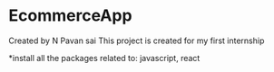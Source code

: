 # EcommerceApp
Created by N Pavan sai
This project is created for my first internship

*install all the packages related to:
javascript, react


